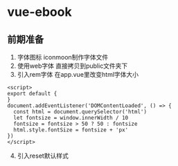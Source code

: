 # vue-ebook

## 前期准备
1. 字体图标
iconmoon制作字体文件
2.  使用web字体
 直接拷贝到public文件夹下
3. 引入rem字体
在app.vue里改变html字体大小
```
<script>
export default {
}
document.addEventListener('DOMContentLoaded', () => {
  const html = document.querySelector('html')
  let fontsize = window.innerWidth / 10
  fontsize = fontsize > 50 ? 50 : fontsize
  html.style.fontSize = fontsize + 'px'
})
</script>
```
4. 引入reset默认样式